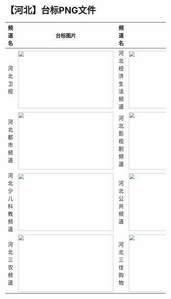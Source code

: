 # 【河北】台标PNG文件
|频道名|台标图片|频道名|台标图片|
|:---|:---:|:---|:---:|
|河北卫视|<img src="https://raw.githubusercontent.com/wanglindl/TVLogo/main/img/Hebei.png" width="300" height="180">|河北经济生活频道|<img src="https://raw.githubusercontent.com/wanglindl/TVLogo/main/img/Hebei1.png" width="300" height="180">|
|河北都市频道|<img src="https://raw.githubusercontent.com/wanglindl/TVLogo/main/img/Hebei2.png" width="300" height="180">|河北影视剧频道|<img src="https://raw.githubusercontent.com/wanglindl/TVLogo/main/img/Hebei3.png" width="300" height="180">|
|河北少儿科教频道|<img src="https://raw.githubusercontent.com/wanglindl/TVLogo/main/img/Hebei4.png" width="300" height="180">|河北公共频道|<img src="https://raw.githubusercontent.com/wanglindl/TVLogo/main/img/Hebei5.png" width="300" height="180">|
|河北三农频道|<img src="https://raw.githubusercontent.com/love599/TVLogo/main/img/河北三农.png" width="300" height="180">|河北三佳购物|<img src="https://raw.githubusercontent.com/love599/TVLogo/main/img/河北三佳购物.png" width="300" height="180">|
